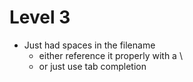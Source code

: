# Level 3 

- Just had spaces in the filename
    - either reference it properly with a \ 
    - or just use tab completion
